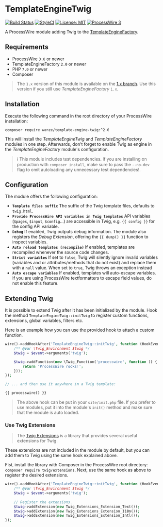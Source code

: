 # TemplateEngineTwig

[![Build Status](https://travis-ci.org/wanze/TemplateEngineTwig.svg?branch=master)](https://travis-ci.org/wanze/TemplateEngineTwig)
[![StyleCI](https://github.styleci.io/repos/21304492/shield?branch=master)](https://github.styleci.io/repos/21304492)
[![License: MIT](https://img.shields.io/badge/License-MIT-blue.svg)](https://opensource.org/licenses/MIT)
[![ProcessWire 3](https://img.shields.io/badge/ProcessWire-3.x-orange.svg)](https://github.com/processwire/processwire)

A ProcessWire module adding Twig to the [TemplateEngineFactory](https://github.com/wanze/TemplateEngineFactory).

## Requirements

* ProcessWire `3.0` or newer
* TemplateEngineFactory `2.0` or newer
* PHP `7.0` or newer
* Composer

> The `1.x` version of this module is available on the [1.x branch](https://github.com/wanze/TemplateEngineTwig/tree/1.x).
Use this version if you still use _TemplateEngineFactory_ `1.x`.  

## Installation

Execute the following command in the root directory of your ProcessWire installation:

```
composer require wanze/template-engine-twig:^2.0
```

This will install the _TemplateEngineTwig_ and _TemplateEngineFactory_ modules in one step. Afterwards, don't forget 
to enable Twig as engine in the _TemplateEngineFactory_ module's configuration.

> ℹ️ This module includes test dependencies. If you are installing on production with `composer install`, make sure to
pass the `--no-dev` flag to omit autoloading any unnecessary test dependencies!.

## Configuration

The module offers the following configuration:

* **`Template files suffix`** The suffix of the Twig template files, defaults to `twig.html`.
* **`Provide ProcessWire API variables in Twig templates`** API variables (`$pages`, `$input`, `$config`...)
are accessible in Twig,
e.g. `{{ config }}` for the config API variable.
* **`Debug`** If enabled, Twig outputs debug information. The module also registers the _Debug Extension_, offering
the `{{ dump() }}` function to inspect variables.  
* **`Auto reload templates (recompile)`** If enabled, templates are recompiled whenever the source code changes.
* **`Strict variables`** If set to `false`, Twig will silently ignore invalid variables (variables and
or attributes/methods that do not exist) and replace them with a `null` value. When set to `true`,
Twig throws an exception instead
* **`Auto escape variables`** If enabled, templates will auto-escape variables. If you are using ProcessWire
textformatters to escape field values, do not enable this feature.

## Extending Twig

It is possible to extend Twig after it has been initialized by the module. Hook the method `TemplateEngineTwig::initTwig`
to register custom functions, extensions, global variables, filters etc.

Here is an example how you can use the provided hook to attach a custom function.

```php
wire()->addHookAfter('TemplateEngineTwig::initTwig', function (HookEvent $event) {
    /** @var \Twig_Environment $twig */
    $twig = $event->arguments('twig');

    $twig->addFunction(new \Twig_Function('processwire', function () {
        return 'ProcessWire rocks!';
    }));
});

// ... and then use it anywhere in a Twig template:

{{ processwire() }}
```

> The above hook can be put in your `site/init.php` file. If you prefer to use modules, put it into the module's `init()`
method and make sure that the module is auto loaded.

### Use Twig Extensions

> The [Twig Extensions](https://twig-extensions.readthedocs.io/en/latest/) is a library that provides several useful
extensions for Twig.

These extensions are not included in the module by default, but you can add them to Twig using the same hook explained
above.

Fist, install the library with Composer in the ProcessWire root directory: `composer require twig/extensions`. Next,
use the same hook as above to register the desired extensions.

```php
wire()->addHookAfter('TemplateEngineTwig::initTwig', function (HookEvent $event) {
    /** @var \Twig_Environment $twig */
    $twig = $event->arguments('twig');
    
    // Register the extensions.
    $twig->addExtension(new Twig_Extensions_Extension_Text());
    $twig->addExtension(new Twig_Extensions_Extension_I18n());
    $twig->addExtension(new Twig_Extensions_Extension_Intl());
});
```
